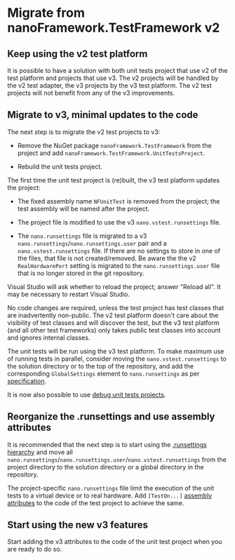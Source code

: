 ﻿# Migrate from nanoFramework.TestFramework v2

## Keep using the v2 test platform
It is possible to have a solution with both unit tests project that use v2 of the test platform and projects that use v3. The v2 projects will be handled by the v2 test adapter, the v3 projects by the v3 test platform. The v2 test projects will not benefit from any of the v3 improvements.

## Migrate to v3, minimal updates to the code
The next step is to migrate the v2 test projects to v3:

- Remove the NuGet package `nanoFramework.TestFramework` from the project and add `nanoFramework.TestFramework.UnitTestsProject`.

- Rebuild the unit tests project.

The first time the unit test project is (re)built, the v3 test platform updates the project:

- The fixed assembly name `NFUnitTest` is removed from the project; the test assembly will be named after the project.

- The project file is modified to use the v3 `nano.vstest.runsettings` file.

- The `nano.runsettings` file is migrated to a v3 `nano.runsettings`/`nano.runsettings.user` pair and a `nano.vstest.runsettings` file. If there are no settings to store in one of the files, that file is not created/removed. Be aware the the v2 `RealHardwarePort` setting is migrated to the `nano.runsettings.user` file that is no longer stored in the git repository.

Visual Studio will ask whether to reload the project; answer "Reload all". It may be necessary to restart Visual Studio.

No code changes are required, unless the test project has test classes that are inadvertently non-public. The v2 test platform doesn't care about the visibility of test classes and will discover the test, but the v3 test platform (and all other test frameworks) only takes public test classes into account and ignores internal classes.

The unit tests will be run using the v3 test platform. To make maximum use of running tests in parallel, consider moving the `nano.vstest.runsettings` to the solution directory or to the top of the repository, and add the corresponding `GlobalSettings` element to `nano.runsettings` as per [specification](controlling-the-test-execution#configuration-file-hierarchy).

It is now also possible to use [debug unit tests projects](debugging-unit-tests).

## Reorganize the .runsettings and use assembly attributes

It is recommended that the next step is to start using the [.runsettings hierarchy](controlling-the-test-execution#configuration-file-hierarchy) and move all `nano.runsettings`/`nano.runsettings.user`/`nano.vstest.runsettings` from the project directory to the solution directory or a global directory in the repository.

The project-specific `nano.runsettings` file limit the execution of the unit tests to a virtual device or to real hardware. Add `[TestOn...]` [assembly attributes](writing-unit-tests#assembly-and-test-class-attributes) to the code of the test project to achieve the same.

## Start using the new v3 features

Start adding the v3 attributes to the code of the unit test project when you are ready to do so.
